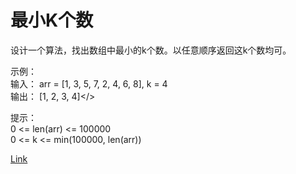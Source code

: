 <h1>最小K个数</h1>

设计一个算法，找出数组中最小的k个数。以任意顺序返回这k个数均可。</br>

示例：</br>
输入： arr = [1, 3, 5, 7, 2, 4, 6, 8], k = 4</br>
输出： [1, 2, 3, 4]</>

提示：</br>
0 <= len(arr) <= 100000</br>
0 <= k <= min(100000, len(arr))</br>

[Link](https://leetcode-cn.com/problems/smallest-k-lcci/)